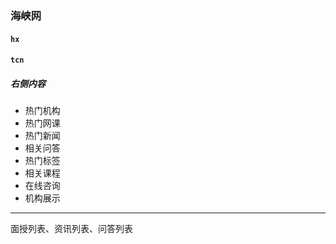 ### 海峡网

#### `hx`



#### `tcn`

##### 右侧内容

- 热门机构
- 热门网课
- 热门新闻
- 相关问答
- 热门标签
- 相关课程
- 在线咨询
- 机构展示



---------

面授列表、资讯列表、问答列表